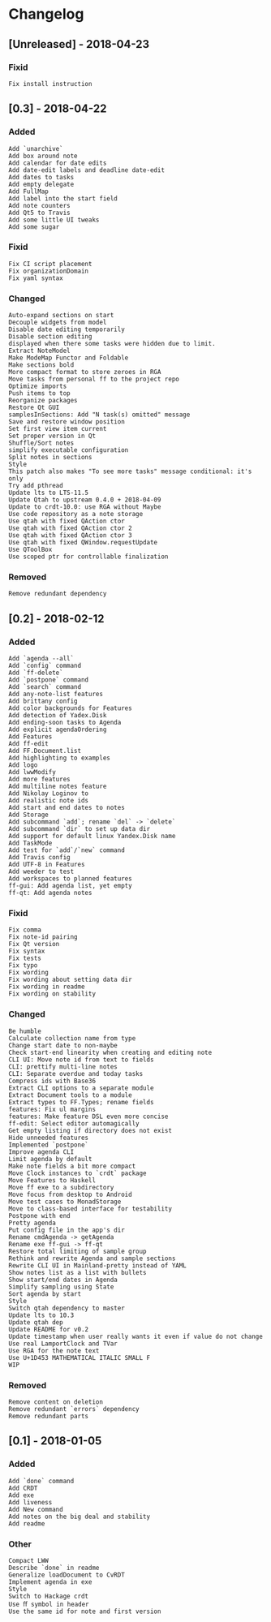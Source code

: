# Changelog

## [Unreleased] - 2018-04-23
### Fixid
    Fix install instruction

## [0.3] - 2018-04-22
### Added
    Add `unarchive`
    Add box around note
    Add calendar for date edits
    Add date-edit labels and deadline date-edit
    Add dates to tasks
    Add empty delegate
    Add FullMap
    Add label into the start field
    Add note counters
    Add Qt5 to Travis
    Add some little UI tweaks
    Add some sugar

### Fixid
    Fix CI script placement
    Fix organizationDomain
    Fix yaml syntax

### Changed
    Auto-expand sections on start
    Decouple widgets from model
    Disable date editing temporarily
    Disable section editing
    displayed when there some tasks were hidden due to limit.
    Extract NoteModel
    Make ModeMap Functor and Foldable
    Make sections bold
    More compact format to store zeroes in RGA
    Move tasks from personal ff to the project repo
    Optimize imports
    Push items to top
    Reorganize packages
    Restore Qt GUI
    samplesInSections: Add "N task(s) omitted" message
    Save and restore window position
    Set first view item current
    Set proper version in Qt
    Shuffle/Sort notes
    simplify executable configuration
    Split notes in sections
    Style
    This patch also makes "To see more tasks" message conditional: it's only
    Try add pthread
    Update lts to LTS-11.5
    Update Qtah to upstream 0.4.0 + 2018-04-09
    Update to crdt-10.0: use RGA without Maybe
    Use code repository as a note storage
    Use qtah with fixed QAction ctor
    Use qtah with fixed QAction ctor 2
    Use qtah with fixed QAction ctor 3
    Use qtah with fixed QWindow.requestUpdate
    Use QToolBox
    Use scoped ptr for controllable finalization

### Removed
    Remove redundant dependency

## [0.2] - 2018-02-12
### Added
    Add `agenda --all`
    Add `config` command
    Add `ff-delete`
    Add `postpone` command
    Add `search` command
    Add any-note-list features
    Add brittany config
    Add color backgrounds for Features
    Add detection of Yadex.Disk
    Add ending-soon tasks to Agenda
    Add explicit agendaOrdering
    Add Features
    Add ff-edit
    Add FF.Document.list
    Add highlighting to examples
    Add logo
    Add lwwModify
    Add more features
    Add multiline notes feature
    Add Nikolay Loginov to 
    Add realistic note ids
    Add start and end dates to notes
    Add Storage
    Add subcommand `add`; rename `del` -> `delete`
    Add subcommand `dir` to set up data dir
    Add support for default linux Yandex.Disk name
    Add TaskMode
    Add test for `add`/`new` command
    Add Travis config
    Add UTF-8 in Features
    Add weeder to test
    Add workspaces to planned features
    ff-gui: Add agenda list, yet empty
    ff-qt: Add agenda notes

### Fixid
    Fix comma
    Fix note-id pairing
    Fix Qt version
    Fix syntax
    Fix tests
    Fix typo
    Fix wording
    Fix wording about setting data dir
    Fix wording in readme
    Fix wording on stability
    
### Changed
    Be humble
    Calculate collection name from type
    Change start date to non-maybe
    Check start-end linearity when creating and editing note
    CLI UI: Move note id from text to fields
    CLI: prettify multi-line notes
    CLI: Separate overdue and today tasks
    Compress ids with Base36
    Extract CLI options to a separate module
    Extract Document tools to a module
    Extract types to FF.Types; rename fields
    features: Fix ul margins
    features: Make feature DSL even more concise
    ff-edit: Select editor automagically
    Get empty listing if directory does not exist
    Hide unneeded features
    Implemented `postpone`
    Improve agenda CLI
    Limit agenda by default
    Make note fields a bit more compact
    Move Clock instances to `crdt` package
    Move Features to Haskell
    Move ff exe to a subdirectory
    Move focus from desktop to Android
    Move test cases to MonadStorage
    Move to class-based interface for testability
    Postpone with end
    Pretty agenda
    Put config file in the app's dir
    Rename cmdAgenda -> getAgenda
    Rename exe ff-gui -> ff-qt
    Restore total limiting of sample group
    Rethink and rewrite Agenda and sample sections
    Rewrite CLI UI in Mainland-pretty instead of YAML
    Show notes list as a list with bullets
    Show start/end dates in Agenda
    Simplify sampling using State
    Sort agenda by start
    Style
    Switch qtah dependency to master
    Update lts to 10.3
    Update qtah dep
    Update README for v0.2
    Update timestamp when user really wants it even if value do not change
    Use real LamportClock and TVar
    Use RGA for the note text
    Use U+1D453 MATHEMATICAL ITALIC SMALL F
    WIP

### Removed
    Remove content on deletion
    Remove redundant `errors` dependency
    Remove redundant parts
    
## [0.1] - 2018-01-05
### Added
    Add `done` command
    Add CRDT
    Add exe
    Add liveness
    Add New command
    Add notes on the big deal and stability
    Add readme

### Other
    Compact LWW
    Describe `done` in readme
    Generalize loadDocument to CvRDT
    Implement agenda in exe
    Style
    Switch to Hackage crdt
    Use ﬀ symbol in header
    Use the same id for note and first version

